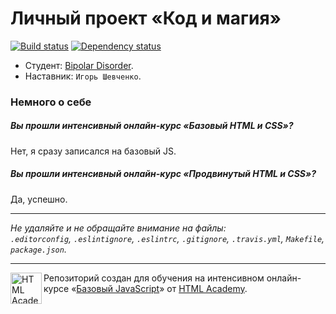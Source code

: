# Личный проект «Код и магия»

[![Build status][travis-image]][travis-url]
[![Dependency status][dependency-image]][dependency-url]

* Студент: [Bipolar Disorder](https://htmlacademy.ru/profile/id18339).
* Наставник: `Игорь Шевченко`.

### Немного о себе

##### Вы прошли интенсивный онлайн-курс «Базовый HTML и CSS»?
Нет, я сразу записался на базовый JS.

##### Вы прошли интенсивный онлайн-курс «Продвинутый HTML и CSS»?
Да, успешно.

---

_Не удаляйте и не обращайте внимание на файлы:_<br>
_`.editorconfig`, `.eslintignore`, `.eslintrc`, `.gitignore`, `.travis.yml`, `Makefile`, `package.json`._

---

<a href="https://htmlacademy.ru/js_intensive"><img align="left" width="50" height="50" title="HTML Academy" src="https://up.htmlacademy.ru/static/img/intensive/javascript/logo-for-github.svg"></a>

Репозиторий создан для обучения на интенсивном онлайн-курсе «[Базовый JavaScript](https://htmlacademy.ru/js_intensive)» от [HTML Academy](https://htmlacademy.ru).

[travis-image]: https://travis-ci.org/js-htmlacademy/18339-code-and-magick.svg?branch=master
[travis-url]: https://travis-ci.org/js-htmlacademy/18339-code-and-magick
[dependency-image]: https://david-dm.org/js-htmlacademy/18339-code-and-magick.svg?style=flat-square
[dependency-url]: https://david-dm.org/js-htmlacademy/18339-code-and-magick
